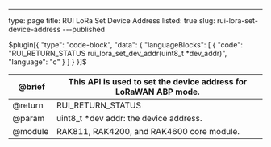 ---
type: page
title: RUI LoRa Set Device Address
listed: true
slug: rui-lora-set-device-address
---published

$plugin[{
    "type": "code-block",
    "data": {
        "languageBlocks": [
            {
                "code": "RUI_RETURN_STATUS rui_lora_set_dev_addr(uint8_t *dev_addr)",
                "language": "c"
            }
        ]
    }
}]$

| &nbsp;@brief | This API is used to set the device address for LoRaWAN ABP mode. | 
| ---- | ---- | 
| @return | RUI_RETURN_STATUS | 
| @param | uint8_t *dev&nbsp;addr: the device address. | 
| @module | RAK811, RAK4200, and RAK4600 core module. | 


